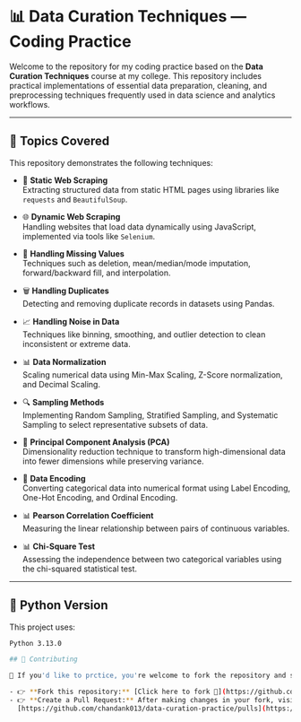 # 📊 Data Curation Techniques — Coding Practice

Welcome to the repository for my coding practice based on the **Data Curation Techniques** course at my college. This repository includes practical implementations of essential data preparation, cleaning, and preprocessing techniques frequently used in data science and analytics workflows.

---

## 📌 Topics Covered

This repository demonstrates the following techniques:

- 📄 **Static Web Scraping**  
  Extracting structured data from static HTML pages using libraries like `requests` and `BeautifulSoup`.

- 🌐 **Dynamic Web Scraping**  
  Handling websites that load data dynamically using JavaScript, implemented via tools like `Selenium`.

- 🧹 **Handling Missing Values**  
  Techniques such as deletion, mean/median/mode imputation, forward/backward fill, and interpolation.

- 🗑️ **Handling Duplicates**  
  Detecting and removing duplicate records in datasets using Pandas.

- 📈 **Handling Noise in Data**  
  Techniques like binning, smoothing, and outlier detection to clean inconsistent or extreme data.

- 📊 **Data Normalization**  
  Scaling numerical data using Min-Max Scaling, Z-Score normalization, and Decimal Scaling.

- 🔍 **Sampling Methods**  
  Implementing Random Sampling, Stratified Sampling, and Systematic Sampling to select representative subsets of data.

- 🧭 **Principal Component Analysis (PCA)**  
  Dimensionality reduction technique to transform high-dimensional data into fewer dimensions while preserving variance.

- 📝 **Data Encoding**  
  Converting categorical data into numerical format using Label Encoding, One-Hot Encoding, and Ordinal Encoding.

- 📊 **Pearson Correlation Coefficient**  
  Measuring the linear relationship between pairs of continuous variables.

- 📊 **Chi-Square Test**  
  Assessing the independence between two categorical variables using the chi-squared statistical test.

---

## 🐍 Python Version

This project uses:

```bash
Python 3.13.0

## 📌 Contributing

🚀 If you'd like to prctice, you're welcome to fork the repository and submit a pull request!

- 👉 **Fork this repository:** [Click here to fork 📌](https://github.com/chandank013/data-curation-practice/fork)
- 👉 **Create a Pull Request:** After making changes in your fork, visit  
  [https://github.com/chandank013/data-curation-practice/pulls](https://github.com/chandank013/data-curation-practice/pulls) to submit a pull request.